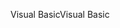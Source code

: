 <span data-ttu-id="b7035-101">Visual Basic</span><span class="sxs-lookup"><span data-stu-id="b7035-101">Visual Basic</span></span>
